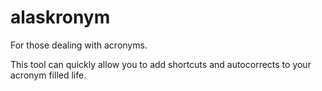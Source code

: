 # alaskronym
For those dealing with acronyms.

This tool can quickly allow you to add shortcuts and autocorrects to your acronym filled life.
